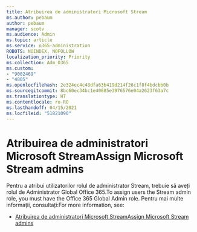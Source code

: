 ```yaml
---
title: Atribuirea de administratori Microsoft Stream
ms.author: pebaum
author: pebaum
manager: scotv
ms.audience: Admin
ms.topic: article
ms.service: o365-administration
ROBOTS: NOINDEX, NOFOLLOW
localization_priority: Priority
ms.collection: Adm_O365
ms.custom:
- "9002469"
- "4805"
ms.openlocfilehash: 2e324ec4c48dfa63b419d214f26c1f8f4bdcbb0b
ms.sourcegitcommit: 8bc60ec34bc1e40685e3976576e04a2623f63a7c
ms.translationtype: HT
ms.contentlocale: ro-RO
ms.lasthandoff: 04/15/2021
ms.locfileid: "51821090"
---
```

# <a name="assign-microsoft-stream-admins"></a><span data-ttu-id="e11df-102">Atribuirea de administratori Microsoft Stream</span><span class="sxs-lookup"><span data-stu-id="e11df-102">Assign Microsoft Stream admins</span></span>

<span data-ttu-id="e11df-103">Pentru a atribui utilizatorilor rolul de administrator Stream, trebuie să aveți rolul de Administrator Global Office 365.</span><span class="sxs-lookup"><span data-stu-id="e11df-103">To assign users the Stream admin role, you must have the Office 365 Global Admin role.</span></span> <span data-ttu-id="e11df-104">Pentru mai multe informații, consultați:</span><span class="sxs-lookup"><span data-stu-id="e11df-104">For more information, see:</span></span>

- [<span data-ttu-id="e11df-105">Atribuirea de administratori Microsoft Stream</span><span class="sxs-lookup"><span data-stu-id="e11df-105">Assign Microsoft Stream admins</span></span>](https://docs.microsoft.com/stream/assign-administrator-user-role)
